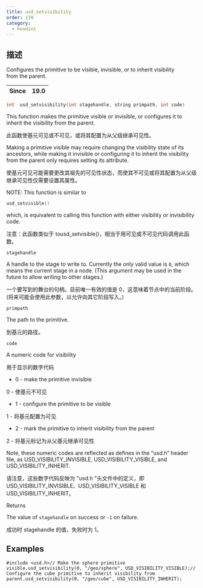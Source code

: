 ```yaml
---
title: usd_setvisibility
order: 139
category:
  - houdini
---
```

    
## 描述

Configures the primitive to be visible, invisible, or to inherit visibility  
from the parent.

| Since | 19.0 |
| ----- | ---- |

```c
int  usd_setvisibility(int stagehandle, string primpath, int code)
```

This function makes the primitive visible or invisible, or configures it to
inherit the visibility from the parent.

此函数使基元可见或不可见，或将其配置为从父级继承可见性。

Making a primitive visible may require changing the visibility state of its
ancestors, while making it invisible or configuring it to inherit the
visibility from the parent only requires setting its attribute.

使基元可见可能需要更改其祖先的可见性状态，而使其不可见或将其配置为从父级继承可见性仅需要设置其属性。

NOTE: This function is similar to

```c
usd_setvisible()
```

which, is equivalent to
calling this function with either visibility or invisibility code.

注意：此函数类似于 tousd_setvisible()，相当于用可见或不可见代码调用此函数。

`stagehandle`

A handle to the stage to write to. Currently the only valid value is `0`,
which means the current stage in a node. (This argument may be used in the
future to allow writing to other stages.)

一个要写到的舞台的句柄。目前唯一有效的值是 0，这意味着节点中的当前阶段。(将来可能会使用此参数，以允许向其它阶段写入。)

`primpath`

The path to the primitive.

到基元的路径。

`code`

A numeric code for visibility

用于显示的数字代码

- 0 - make the primitive invisible

0 - 使基元不可见

- 1 - configure the primitive to be visible

1 - 将基元配置为可见

- 2 - mark the primitive to inherit visibility from the parent

2 - 将基元标记为从父基元继承可见性

Note, these numeric codes are reflected as defines in the “usd.h” header file,
as USD_VISIBILITY_INVISIBLE, USD_VISIBILITY_VISIBLE, and
USD_VISIBILITY_INHERIT.

请注意，这些数字代码反映为 "usd.h "头文件中的定义，即
USD_VISIBILITY_INVISIBLE、USD_VISIBILITY_VISIBLE 和 USD_VISIBILITY_INHERIT。

Returns

The value of `stagehandle` on success or `-1` on failure.

成功时 stagehandle 的值，失败时为 1。

## Examples

    #include <usd.h>// Make the sphere primitive visible.usd_setvisibility(0, "/geo/sphere", USD_VISIBILITY_VISIBLE);// Configure the cube primitive to inherit visibility from parent.usd_setvisibility(0, "/geo/cube", USD_VISIBILITY_INHERIT);
